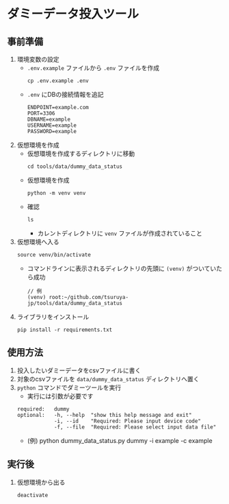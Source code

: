 # ダミーデータ投入ツール

## 事前準備

1. 環境変数の設定
	- `.env.example` ファイルから `.env` ファイルを作成
		```
		cp .env.example .env
		```
	- `.env` にDBの接続情報を追記
		```text:.env
		ENDPOINT=example.com
		PORT=3306
		DBNAME=example
		USERNAME=example
		PASSWORD=example
		```
1. 仮想環境を作成
	- 仮想環境を作成するディレクトリに移動
		```
		cd tools/data/dummy_data_status
		```
	- 仮想環境を作成
		```
		python -m venv venv
		```
	- 確認
		```
		ls 
		```
		- カレントディレクトリに `venv` ファイルが作成されていること
1. 仮想環境へ入る
	```
	source venv/bin/activate
	```
	- コマンドラインに表示されるディレクトリの先頭に `(venv)` がついていたら成功
		```
		// 例
		(venv) root:~/github.com/tsuruya-jp/tools/data/dummy_data_status
		```
1. ライブラリをインストール
	```
	pip install -r requirements.txt
	```

## 使用方法
1. 投入したいダミーデータをcsvファイルに書く
1. 対象のcsvファイルを `data/dummy_data_status` ディレクトリへ置く
1. `python` コマンドでダミーツールを実行
	- 実行には引数が必要です
	```
	required:	dummy
	optional:	-h, --help	"show this help message and exit"	
				-i, --id	"Required: Please input device code"
				-f, --file	"Required: Please select input data file"
	```
	- (例) python dummy_data_status.py dummy -i example -c example

## 実行後
1. 仮想環境から出る
	```
	deactivate
	```
